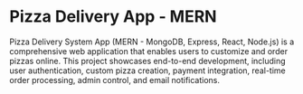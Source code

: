 # Pizza Delivery App - MERN

 Pizza Delivery System App (MERN - MongoDB, Express, React, Node.js) is a comprehensive web application that enables users to customize and order pizzas online. This project showcases end-to-end development, including user authentication, custom pizza creation, payment integration, real-time order processing, admin control, and email notifications.
